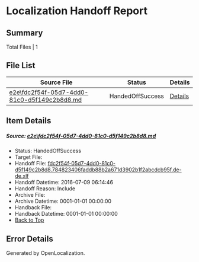# <a name='report-top'></a> Localization Handoff Report

## Summary
 Total Files | 1

## File List
 Source File | Status | Details 
 ----------- | ------ | ------- 
 [e2e\fdc2f54f-05d7-4dd0-81c0-d5f149c2b8d8.md](https://github.com/OpenLocalizationTestOrg/oltest/blob/492366abc1daec228193a697b859bddc43e67c08/e2e/fdc2f54f-05d7-4dd0-81c0-d5f149c2b8d8.md) | HandedOffSuccess | [Details](#57827f8b07c26d9695fd9b015c737df44aa62cd12)

## Item Details
##### <a name='57827f8b07c26d9695fd9b015c737df44aa62cd12'></a> Source: [e2e\fdc2f54f-05d7-4dd0-81c0-d5f149c2b8d8.md](https://github.com/OpenLocalizationTestOrg/oltest/blob/492366abc1daec228193a697b859bddc43e67c08/e2e/fdc2f54f-05d7-4dd0-81c0-d5f149c2b8d8.md)
* Status: HandedOffSuccess
* Target File: 
* Handoff File: [fdc2f54f-05d7-4dd0-81c0-d5f149c2b8d8.784823406faddb88b2a671d3902b1f2abcdcb95f.de-de.xlf](https://github.com/OpenLocalizationTestOrg/olhandoff-e2e/blob/ee8bcf8fa915f212a13b566bffa9470841931cd5/ol-handoff/OpenLocalizationTestOrg/oltest-dede-fly/ci/mt/fdc2f54f-05d7-4dd0-81c0-d5f149c2b8d8.784823406faddb88b2a671d3902b1f2abcdcb95f.de-de.xlf)
* Handoff Datetime: 2016-07-09 06:14:46
* Handoff Reason: Include
* Archive File: 
* Archive Datetime: 0001-01-01 00:00:00
* Handback File: 
* Handback Datetime: 0001-01-01 00:00:00
* [Back to Top](#report-top)


## Error Details

Generated by OpenLocalization.
